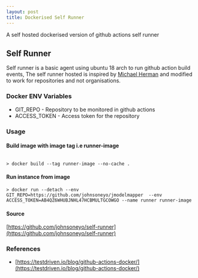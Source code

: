 ```yaml
---
layout: post
title: Dockerised Self Runner  
---
```


A self hosted dockerised version of github actions self runner

## Self Runner 

Self runner is a basic agent using ubuntu 18 arch to run github action build events, The self runner hosted is inspired by [Michael Herman](https://github.com/mjhea0)
and modified to work for repositories and not organisations.

### Docker ENV Variables 
- GIT_REPO - Repository to be monitored in github actions
- ACCESS_TOKEN - Access token for the repository  

### Usage 

#### Build image with image tag i.e runner-image

```shell

> docker build --tag runner-image --no-cache .  

```

#### Run instance from image

```shell
> docker run --detach --env GIT_REPO=https://github.com/johnsoneyo/jmodelmapper  --env ACCESS_TOKEN=AB4QZ6WHUBJNHL47HCBMULTGCOWGO --name runner runner-image
```

#### Source 
[https://github.com/johnsoneyo/self-runner](https://github.com/johnsoneyo/self-runner)

### References 
- [https://testdriven.io/blog/github-actions-docker/](https://testdriven.io/blog/github-actions-docker/) 
